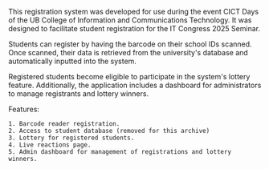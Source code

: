 This registration system was developed for use during the event CICT Days of the UB College of Information and Communications Technology. It was designed to facilitate student registration for the IT Congress 2025 Seminar.

Students can register by having the barcode on their school IDs scanned. Once scanned, their data is retrieved from the university's database and automatically inputted into the system.

Registered students become eligible to participate in the system's lottery feature. Additionally, the application includes a dashboard for administrators to manage registrants and lottery winners.

Features:

    1. Barcode reader registration.
    2. Access to student database (removed for this archive)
    3. Lottery for registered students.
    4. Live reactions page.
    5. Admin dashboard for management of registrations and lottery winners.
